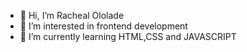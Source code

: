 - 👋 Hi, I’m Racheal Ololade
- 👀 I’m interested in frontend development
- 🌱 I’m currently learning HTML,CSS and JAVASCRIPT

<!---
rachealade/rachealade is a ✨ special ✨ repository because its `README.md` (this file) appears on your GitHub profile.
You can click the Preview link to take a look at your changes.
--->
